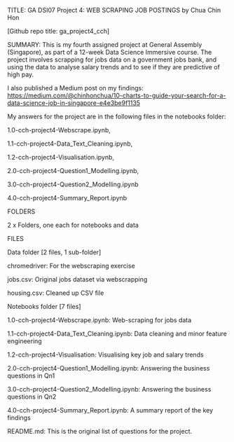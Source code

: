 
TITLE: GA DSI07 Project 4: WEB SCRAPING JOB POSTINGS by Chua Chin Hon

[Github repo title: ga_project4_cch]

SUMMARY: This is my fourth assigned project at General Assembly (Singapore), as part of a 12-week Data Science Immersive course. The project involves scrapping for jobs data on a government jobs bank, and using the data to analyse salary trends and to see if they are predictive of high pay.

I also published a Medium post on my findings: https://medium.com/@chinhonchua/10-charts-to-guide-your-search-for-a-data-science-job-in-singapore-e4e3be9f1135

My answers for the project are in the following files in the notebooks folder:

1.0-cch-project4-Webscrape.ipynb, 

1.1-cch-project4-Data_Text_Cleaning.ipynb,

1.2-cch-project4-Visualisation.ipynb,

2.0-cch-project4-Question1_Modelling.ipynb,

3.0-cch-project4-Question2_Modelling.ipynb

4.0-cch-project4-Summary_Report.ipynb



FOLDERS

2 x Folders, one each for notebooks and data

FILES

Data folder [2 files, 1 sub-folder]

chromedriver: For the webscraping exercise 

jobs.csv: Original jobs dataset via webscrapping

housing.csv: Cleaned up CSV file



Notebooks folder [7 files]

1.0-cch-project4-Webscrape.ipynb: Web-scraping for jobs data

1.1-cch-project4-Data_Text_Cleaning.ipynb: Data cleaning and minor feature engineering

1.2-cch-project4-Visualisation: Visualising key job and salary trends

2.0-cch-project4-Question1_Modelling.ipynb: Answering the business questions in Qn1

3.0-cch-project4-Question2_Modelling.ipynb: Answering the business questions in Qn2

4.0-cch-project4-Summary_Report.ipynb: A summary report of the key findings

README.md: This is the original list of questions for the project.
